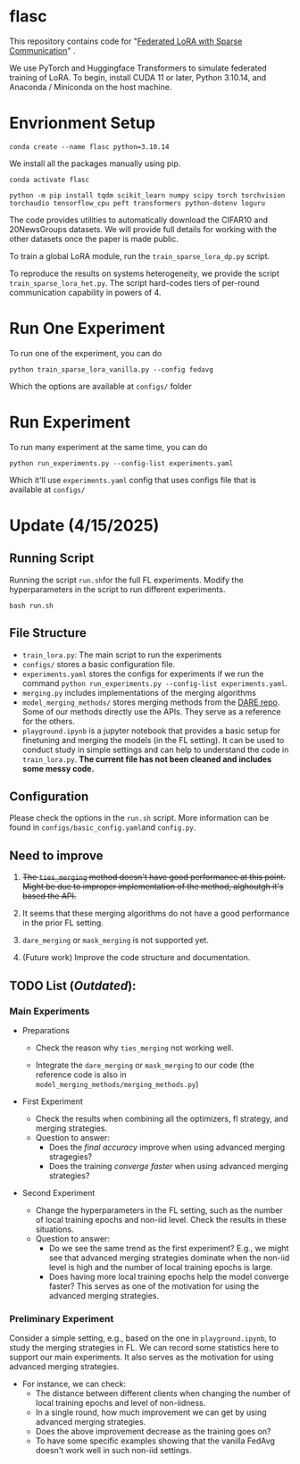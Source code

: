 # flasc

This repository contains code for "[Federated LoRA with Sparse Communication](https://arxiv.org/abs/2406.05233)" .

We use PyTorch and Huggingface Transformers to simulate federated training of LoRA. To begin, install CUDA 11 or later, Python 3.10.14, and Anaconda / Miniconda on the host machine.

# Envrionment Setup
```
conda create --name flasc python=3.10.14
```

We install all the packages manually using pip.

```
conda activate flasc
```

```
python -m pip install tqdm scikit_learn numpy scipy torch torchvision torchaudio tensorflow_cpu peft transformers python-dotenv loguru
```


The code provides utilities to automatically download the CIFAR10 and 20NewsGroups datasets. We will provide full details for working with the other datasets once the paper is made public.

To train a global LoRA module, run the ```train_sparse_lora_dp.py``` script.

To reproduce the results on systems heterogeneity, we provide the script ```train_sparse_lora_het.py```. The script hard-codes tiers of per-round communication capability in powers of 4.

# Run One Experiment
To run one of the experiment, you can do
```
python train_sparse_lora_vanilla.py --config fedavg
```

Which the options are available at `configs/` folder

# Run Experiment

To run many experiment at the same time, you can do

```
python run_experiments.py --config-list experiments.yaml
```

Which it'll use `experiments.yaml` config that uses configs file that is available at `configs/`

# Update (4/15/2025)
## Running Script
Running the script `run.sh`for the full FL experiments. Modify the hyperparameters in the script to run different experiments.
```
bash run.sh
```
## File Structure
- `train_lora.py`: The main script to run the experiments
- `configs/` stores a basic configuration file.
- `experiments.yaml` stores the configs for experiments if we run the command `python run_experiments.py --config-list experiments.yaml`.
- `merging.py` includes implementations of the merging algorithms
- `model_merging_methods/` stores merging methods from the [DARE repo](https://github.com/yule-BUAA/MergeLM/tree/main/model_merging_methods). Some
of our methods directly use the APIs. They serve as a reference for the others.
- `playground.ipynb` is a jupyter notebook that provides a basic setup for finetuning and merging the models (in the FL setting). It can be used to conduct study in simple settings and can help to understand the code in `train_lora.py`. **The current file has not been cleaned and includes some messy code.**

## Configuration
Please check the options in the `run.sh` script. More information can be found in `configs/basic_config.yaml`and `config.py`.

## Need to improve
1. ~~The `ties_merging` method doesn't have good performance at this point. Might be due to improper implementation of the method, alghoutgh it's based the API.~~

2. It seems that these merging algorithms do not have a good performance in the prior FL setting. 

3. `dare_merging` or `mask_merging` is not supported yet.

4. (Future work) Improve the code structure and documentation.

## TODO List (*Outdated*):

### Main Experiments
- Preparations

    - Check the reason why `ties_merging` not working well.

    - Integrate the `dare_merging` or `mask_merging` to our code (the reference code is also in `model_merging_methods/merging_methods.py`)

- First Experiment
    - Check the results when combining all the optimizers, fl strategy, and merging strategies.
    - Question to answer:
        - Does the *final accuracy* improve when using advanced merging stragegies?
        - Does the training *converge faster* when using advanced merging strategies?

- Second Experiment
    - Change the hyperparameters in the FL setting, such as the number of local training epochs and non-iid level. Check the results in these situations.
    - Question to answer:
        - Do we see the same trend as the first experiment? E.g., we might see that advanced merging strategies dominate when the non-iid level is high and the number of local training epochs is large.
        - Does having more local training epochs help the model converge faster? This serves as one of the motivation for using the advanced merging strategies.

### Preliminary Experiment
Consider a simple setting, e.g., based on the one in `playground.ipynb`, to study the merging strategies in FL. We can record some statistics here to support our main experiments. It also serves as the motivation for using advanced merging strategies.
- For instance, we can check:
    - The distance between different clients when changing the number of local training epochs and level of non-iidness.
    - In a single round, how much improvement we can get by using advanced merging strategies.
    - Does the above improvement decrease as the training goes on?
    - To have some specific examples showing that the vanilla FedAvg doesn't work well in such non-iid settings.
